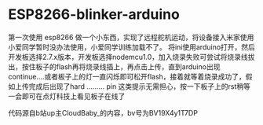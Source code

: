 # ESP8266-blinker-arduino
第一次使用 esp8266 做一个小东西，实现了远程舵机运动，将设备接入米家使用小爱同学暂时没办法使用，小爱同学训练加载不了。
将ini使用arduino打开，然后开发板选择2.7.x版本，开发板选择nodemcu1.0，加入烧录失败可尝试将烧录线拔出，按住板子的flash再将烧录线插上，再点击上传，直到arduino出现continue....或者板子上的灯一直闪烁即可松开flash，接着就等着烧录成功了，假如上传完成后出现了hard ......... pin  这类提示无需担心，按一下板子上的rst稍等一会即可在点灯科技上看见板子在线了

代码源自b站up主CloudBaby_的内容，bv号为BV19X4y1T7DP
